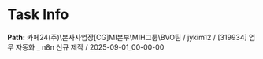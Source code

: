 # Task Info

**Path:** 카페24(주)\본사사업장\[CG]MI본부\MIH그룹\BVO팀 / jykim12 / [319934] 업무 자동화 _ n8n 신규 제작 / 2025-09-01_00-00-00

